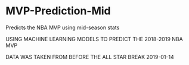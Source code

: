 # MVP-Prediction-Mid
Predicts the NBA MVP using mid-season stats

USING MACHINE LEARNING MODELS TO PREDICT THE 2018-2019 NBA MVP

DATA WAS TAKEN FROM BEFORE THE ALL STAR BREAK 2019-01-14
